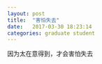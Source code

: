 ```yaml
---
layout: post
title:  "害怕失去"
date:   2017-03-30 18:23:14
categories: graduate student
---
```


因为太在意得到，才会害怕失去
